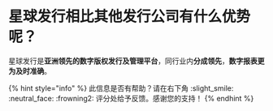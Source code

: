 # 星球发行相比其他发行公司有什么优势呢？

星球发行是**亚洲领先的数字版权发行及管理平台**，同行业内**分成领先**，**数字报表更为及时准确**。



{% hint style="info" %}
此信息是否有帮助？请在右下角 :slight\_smile: :neutral\_face: :frowning2: 评分处给予反馈。感谢您的支持！
{% endhint %}

